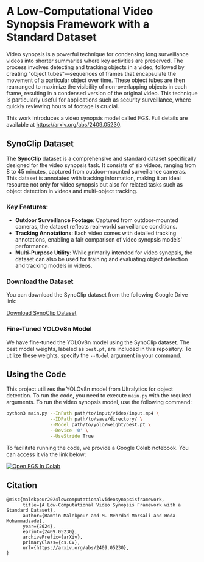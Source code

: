 # A Low-Computational Video Synopsis Framework with a Standard Dataset

Video synopsis is a powerful technique for condensing long surveillance videos into shorter summaries where key activities are preserved. The process involves detecting and tracking objects in a video, followed by creating "object tubes"—sequences of frames that encapsulate the movement of a particular object over time. These object tubes are then rearranged to maximize the visibility of non-overlapping objects in each frame, resulting in a condensed version of the original video. This technique is particularly useful for applications such as security surveillance, where quickly reviewing hours of footage is crucial.

This work introduces a video synopsis model called FGS. Full details are available at https://arxiv.org/abs/2409.05230.

## SynoClip Dataset
The **SynoClip** dataset is a comprehensive and standard dataset specifically designed for the video synopsis task. It consists of six videos, ranging from 8 to 45 minutes, captured from outdoor-mounted surveillance cameras. This dataset is annotated with tracking information, making it an ideal resource not only for video synopsis but also for related tasks such as object detection in videos and multi-object tracking.

### Key Features:
- **Outdoor Surveillance Footage**: Captured from outdoor-mounted cameras, the dataset reflects real-world surveillance conditions.
- **Tracking Annotations**: Each video comes with detailed tracking annotations, enabling a fair comparison of video synopsis models' performance.
- **Multi-Purpose Utility**: While primarily intended for video synopsis, the dataset can also be used for training and evaluating object detection and tracking models in videos.

### Download the Dataset
You can download the SynoClip dataset from the following Google Drive link:

[Download SynoClip Dataset](https://drive.google.com/drive/folders/14rqDbwsedevmk6n_ZCFfRzw-ofq-wGi0?usp=drive_link)

### Fine-Tuned YOLOv8n Model

We have fine-tuned the YOLOv8n model using the SynoClip dataset. The best model weights, labeled as `best.pt`, are included in this repository. To utilize these weights, specify the `--Model` argument in your command.

## Using the Code

This project utilizes the YOLOv8n model from Ultralytics for object detection. To run the code, you need to execute `main.py` with the required arguments. To run the video synopsis model, use the following command:

```bash
python3 main.py --InPath path/to/input/video/input.mp4 \
                --IDPath path/to/save/directory/ \
                --Model path/to/yolo/weight/best.pt \
                --Device '0' \
                --UseStride True
```
To facilitate running the code, we provide a Google Colab notebook. You can access it via the link below:

<a href="https://colab.research.google.com/github/Ramtin-ma/VideoSynopsis-FGS/blob/main/VideoSynopsis_FGS.ipynb"><img src="https://colab.research.google.com/assets/colab-badge.svg" alt="Open FGS In Colab"></a>  

## Citation
```
@misc{malekpour2024lowcomputationalvideosynopsisframework,
      title={A Low-Computational Video Synopsis Framework with a Standard Dataset}, 
      author={Ramtin Malekpour and M. Mehrdad Morsali and Hoda Mohammadzade},
      year={2024},
      eprint={2409.05230},
      archivePrefix={arXiv},
      primaryClass={cs.CV},
      url={https://arxiv.org/abs/2409.05230}, 
}
```

